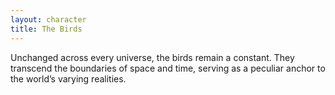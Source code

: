 ```yaml
---
layout: character
title: The Birds
---
```


Unchanged across every universe, the birds remain a constant. They transcend the boundaries of space and time, serving as a peculiar anchor to the world’s varying realities.
